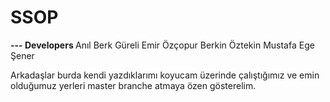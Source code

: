 # SSOP 
<b> --- Developers </b>
  Anıl Berk Güreli
  Emir Özçopur
  Berkin Öztekin
  Mustafa Ege Şener

Arkadaşlar burda kendi yazdıklarımı koyucam üzerinde çalıştığımız ve emin olduğumuz yerleri master branche atmaya özen gösterelim.
